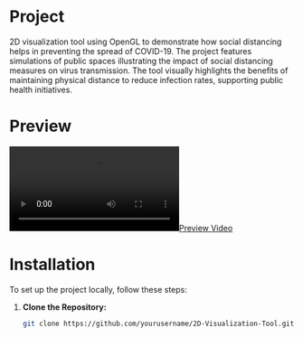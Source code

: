 # Project

2D visualization tool using OpenGL to demonstrate how social distancing helps in preventing the spread of COVID-19. The project features simulations of public spaces illustrating the impact of social distancing measures on virus transmission. The tool visually highlights the benefits of maintaining physical distance to reduce infection rates, supporting public health initiatives.

# Preview

[![Preview Video](https://user-images.githubusercontent.com/70750902/128629475-091c93d2-6ca4-4b34-b901-42162ae4bc1f.mp4)](https://user-images.githubusercontent.com/70750902/128629475-091c93d2-6ca4-4b34-b901-42162ae4bc1f.mp4)

# Installation

To set up the project locally, follow these steps:

1. **Clone the Repository:**
   ```bash
   git clone https://github.com/yourusername/2D-Visualization-Tool.git
